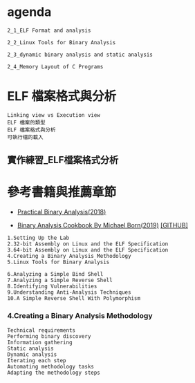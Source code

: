 # agenda
```
2_1_ELF Format and analysis

2_2_Linux Tools for Binary Analysis

2_3_dynamic binary analysis and static analysis

2_4_Memory Layout of C Programs
```

# ELF 檔案格式與分析
```
Linking view vs Execution view
ELF 檔案的類型
ELF 檔案格式與分析
可執行檔的載入
```

## 實作練習_ELF檔案格式分析


# 參考書籍與推薦章節

- [Practical Binary Analysis(2018)](https://nostarch.com/binaryanalysis)

- [Binary Analysis Cookbook By Michael Born(2019)](https://www.packtpub.com/product/binary-analysis-cookbook/9781789807608) [[GITHUB]](https://github.com/PacktPublishing/Binary-Analysis-Cookbook)
```
1.Setting Up the Lab
2.32-bit Assembly on Linux and the ELF Specification
3.64-bit Assembly on Linux and the ELF Specification
4.Creating a Binary Analysis Methodology
5.Linux Tools for Binary Analysis

6.Analyzing a Simple Bind Shell
7.Analyzing a Simple Reverse Shell
8.Identifying Vulnerabilities
9.Understanding Anti-Analysis Techniques
10.A Simple Reverse Shell With Polymorphism
```
### 4.Creating a Binary Analysis Methodology
```
Technical requirements
Performing binary discovery
Information gathering
Static analysis
Dynamic analysis
Iterating each step
Automating methodology tasks
Adapting the methodology steps
```
